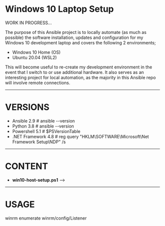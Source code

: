 # Windows 10 Laptop Setup

WORK IN PROGRESS...

The purpose of this Ansible project is to locally automate (as much as possible) the software installation, updates and configuration for my Windows 10 development laptop and covers the following 2 environments;

- Windows 10 Home (OS)
- Ubuntu 20.04 (WSL2)

This will become useful to re-create my development environment in the event that I switch to or use additional hardware. It also serves as an interesting project for local automation, as the majority in this Ansible repo will involve remote connections.

---
# VERSIONS

 - Ansible 2.9                  # ansible --version
 - Python 3.8                   # ansible --version
 - Powershell 5.1               # $PSVersionTable
 - .NET Framework 4.8           # reg query "HKLM\SOFTWARE\Microsoft\Net Framework Setup\NDP" /s

---
# CONTENT

- **win10-host-setup.ps1** --> 

---
# USAGE

winrm enumerate winrm/config/Listener